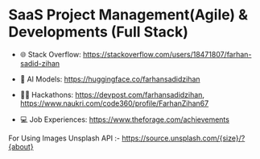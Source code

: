 # SaaS Project Management(Agile) & Developments (Full Stack)

- 🌐 Stack Overflow: https://stackoverflow.com/users/18471807/farhan-sadid-zihan
  
- 🤖 AI Models: https://huggingface.co/farhansadidzihan
  
- 👨‍💻 Hackathons: https://devpost.com/farhansadidzihan, https://www.naukri.com/code360/profile/FarhanZihan67

- 💻 Job Experiences: https://www.theforage.com/achievements
  
For Using Images Unsplash API :- https://source.unsplash.com/{size}/?{about} 
